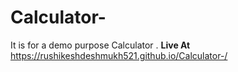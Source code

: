 # Calculator-
It is for a demo purpose Calculator .
**Live At**
 https://rushikeshdeshmukh521.github.io/Calculator-/
